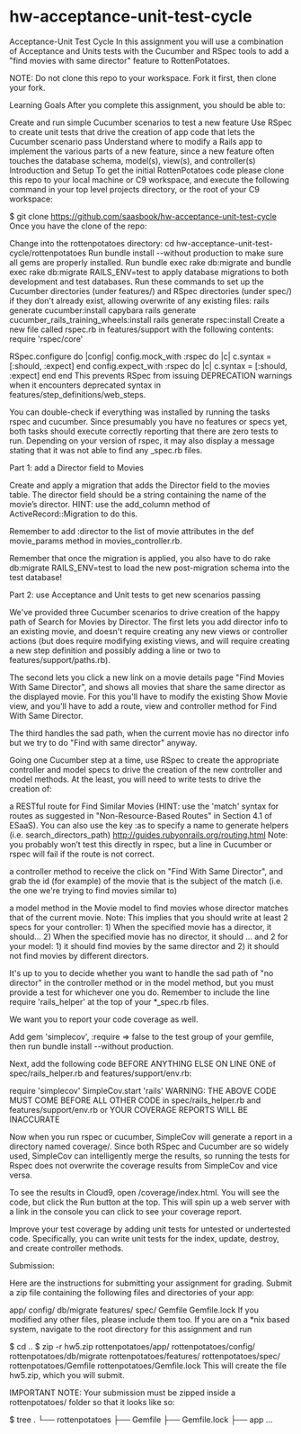 # hw-acceptance-unit-test-cycle

Acceptance-Unit Test Cycle
In this assignment you will use a combination of Acceptance and Units tests with the Cucumber and RSpec tools to add a "find movies with same director" feature to RottenPotatoes.

NOTE: Do not clone this repo to your workspace. Fork it first, then clone your fork.

Learning Goals
After you complete this assignment, you should be able to:

Create and run simple Cucumber scenarios to test a new feature
Use RSpec to create unit tests that drive the creation of app code that lets the Cucumber scenario pass
Understand where to modify a Rails app to implement the various parts of a new feature, since a new feature often touches the database schema, model(s), view(s), and controller(s)
Introduction and Setup
To get the initial RottenPotatoes code please clone this repo to your local machine or C9 workspace, and execute the following command in your top level projects directory, or the root of your C9 workspace:

$ git clone https://github.com/saasbook/hw-acceptance-unit-test-cycle
Once you have the clone of the repo:

Change into the rottenpotatoes directory: cd hw-acceptance-unit-test-cycle/rottenpotatoes
Run bundle install --without production to make sure all gems are properly installed.
Run bundle exec rake db:migrate and bundle exec rake db:migrate RAILS_ENV=test to apply database migrations to both development and test databases.
Run these commands to set up the Cucumber directories (under features/) and RSpec directories (under spec/) if they don't already exist, allowing overwrite of any existing files:
rails generate cucumber:install capybara
rails generate cucumber_rails_training_wheels:install
rails generate rspec:install
Create a new file called rspec.rb in features/support with the following contents:
require 'rspec/core'

RSpec.configure do |config|
  config.mock_with :rspec do |c|
    c.syntax = [:should, :expect]
  end
  config.expect_with :rspec do |c|
    c.syntax = [:should, :expect]
  end
end
This prevents RSpec from issuing DEPRECATION warnings when it encounters deprecated syntax in features/step_definitions/web_steps.

You can double-check if everything was installed by running the tasks rspec and cucumber.
Since presumably you have no features or specs yet, both tasks should execute correctly reporting that there are zero tests to run. Depending on your version of rspec, it may also display a message stating that it was not able to find any _spec.rb files.

Part 1: add a Director field to Movies

Create and apply a migration that adds the Director field to the movies table. The director field should be a string containing the name of the movie’s director. HINT: use the add_column method of ActiveRecord::Migration to do this.

Remember to add :director to the list of movie attributes in the def movie_params method in movies_controller.rb.

Remember that once the migration is applied, you also have to do rake db:migrate RAILS_ENV=test to load the new post-migration schema into the test database!

Part 2: use Acceptance and Unit tests to get new scenarios passing

We've provided three Cucumber scenarios to drive creation of the happy path of Search for Movies by Director. The first lets you add director info to an existing movie, and doesn't require creating any new views or controller actions (but does require modifying existing views, and will require creating a new step definition and possibly adding a line or two to features/support/paths.rb).

The second lets you click a new link on a movie details page "Find Movies With Same Director", and shows all movies that share the same director as the displayed movie.
For this you'll have to modify the existing Show Movie view, and you'll have to add a route, view and controller method for Find With Same Director.

The third handles the sad path, when the current movie has no director info but we try to do "Find with same director" anyway.

Going one Cucumber step at a time, use RSpec to create the appropriate controller and model specs to drive the creation of the new controller and model methods. At the least, you will need to write tests to drive the creation of:

a RESTful route for Find Similar Movies (HINT: use the 'match' syntax for routes as suggested in "Non-Resource-Based Routes" in Section 4.1 of ESaaS). You can also use the key :as to specify a name to generate helpers (i.e. search_directors_path) http://guides.rubyonrails.org/routing.html Note: you probably won’t test this directly in rspec, but a line in Cucumber or rspec will fail if the route is not correct.

a controller method to receive the click on "Find With Same Director", and grab the id (for example) of the movie that is the subject of the match (i.e. the one we're trying to find movies similar to)

a model method in the Movie model to find movies whose director matches that of the current movie. Note: This implies that you should write at least 2 specs for your controller: 1) When the specified movie has a director, it should... 2) When the specified movie has no director, it should ... and 2 for your model: 1) it should find movies by the same director and 2) it should not find movies by different directors.

It's up to you to decide whether you want to handle the sad path of "no director" in the controller method or in the model method, but you must provide a test for whichever one you do. Remember to include the line require 'rails_helper' at the top of your *_spec.rb files.

We want you to report your code coverage as well.

Add gem 'simplecov', :require => false to the test group of your gemfile, then run bundle install --without production.

Next, add the following code BEFORE ANYTHING ELSE ON LINE ONE of spec/rails_helper.rb and features/support/env.rb:

require 'simplecov'
SimpleCov.start 'rails'
WARNING: THE ABOVE CODE MUST COME BEFORE ALL OTHER CODE in spec/rails_helper.rb and features/support/env.rb or YOUR COVERAGE REPORTS WILL BE INACCURATE

Now when you run rspec or cucumber, SimpleCov will generate a report in a directory named coverage/. Since both RSpec and Cucumber are so widely used, SimpleCov can intelligently merge the results, so running the tests for Rspec does not overwrite the coverage results from SimpleCov and vice versa.

To see the results in Cloud9, open /coverage/index.html. You will see the code, but click the Run button at the top. This will spin up a web server with a link in the console you can click to see your coverage report.

Improve your test coverage by adding unit tests for untested or undertested code. Specifically, you can write unit tests for the index, update, destroy, and create controller methods.

Submission:

Here are the instructions for submitting your assignment for grading. Submit a zip file containing the following files and directories of your app:

app/
config/
db/migrate
features/
spec/
Gemfile
Gemfile.lock
If you modified any other files, please include them too. If you are on a *nix based system, navigate to the root directory for this assignment and run

$ cd ..
$ zip -r hw5.zip rottenpotatoes/app/ rottenpotatoes/config/ rottenpotatoes/db/migrate rottenpotatoes/features/ rottenpotatoes/spec/ rottenpotatoes/Gemfile rottenpotatoes/Gemfile.lock
This will create the file hw5.zip, which you will submit.

IMPORTANT NOTE: Your submission must be zipped inside a rottenpotatoes/ folder so that it looks like so:

$ tree
.
└── rottenpotatoes
    ├── Gemfile
    ├── Gemfile.lock
    ├── app
    ...
